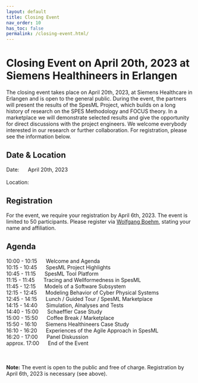 ```yaml
---
layout: default
title: Closing Event
nav_order: 10
has_toc: false
permalink: /closing-event.html/
---
```

# Closing Event on April 20th, 2023 at Siemens Healthineers in Erlangen

The closing event takes place on April 20th, 2023, at Siemens Healthcare in Erlangen and is open to the general public. During the event, the partners will present the results of the SpesML Project, which builds on a long history of research on the SPES Methodology and FOCUS theory. In a marketplace we will demonstrate selected results and give the opportunity for direct discussions with the project engineers. We welcome everybody interested in our research or further collaboration. For registration, please see the information below.

## Date & Location
Date: &nbsp;&nbsp;&nbsp;&nbsp; April 20th, 2023<br><br>
Location: &nbsp;&nbsp; 

## Registration
For the event, we require your registration by April 6th, 2023. The event is limited to 50 participants. Please register via [Wolfgang Boehm](mailto:boehmw@in.tum.de), stating your name and affiliation.

## Agenda
10:00 - 10:15 &nbsp;&nbsp;&nbsp;&nbsp; Welcome and Agenda<br>
10:15 - 10:45 &nbsp;&nbsp;&nbsp;&nbsp; SpesML Project Highlights<br>
10:45 - 11:15 &nbsp;&nbsp;&nbsp;&nbsp; SpesML Tool Platform<br>
11:15 - 11:45 &nbsp;&nbsp;&nbsp;&nbsp; Tracing and Wellformedness in SpesML<br>
11:45 - 12:15 &nbsp;&nbsp;&nbsp;&nbsp; Models of a Software Subsystem<br>
12:15 - 12:45 &nbsp;&nbsp;&nbsp;&nbsp; Modeling Behavior of Cyber Physical Systems<br>
12:45 - 14:15 &nbsp;&nbsp;&nbsp;&nbsp; Lunch / Guided Tour / SpesML Marketplace<br>
14:15 - 14:40 &nbsp;&nbsp;&nbsp;&nbsp; Simulation, Alnalyses and Tests<br>
14:40 - 15:00 &nbsp;&nbsp;&nbsp;&nbsp; Schaeffler Case Study<br>
15:00 - 15:50 &nbsp;&nbsp;&nbsp;&nbsp; Coffee Break / Marketplace<br>
15:50 - 16:10 &nbsp;&nbsp;&nbsp;&nbsp; Siemens Healthineers Case Study<br>
16:10 - 16:20 &nbsp;&nbsp;&nbsp;&nbsp; Experiences of the Agile Approach in SpesML<br>
16:20 - 17:00 &nbsp;&nbsp;&nbsp;&nbsp; Panel Diskussion<br>
approx. 17:00 &nbsp;&nbsp;&nbsp;&nbsp; End of the Event<br><br><br>

<b>Note:</b> The event is open to the public and free of charge. Registration by April 6th, 2023 is necessary (see above).
